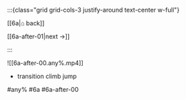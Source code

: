 :::{class="grid grid-cols-3 justify-around text-center w-full"}
<span/>

[[6a|⌂ back]]

[[6a-after-01|next →]]

:::

![[6a-after-00.any%.mp4]]

* transition climb jump

#any% #6a #6a-after-00
